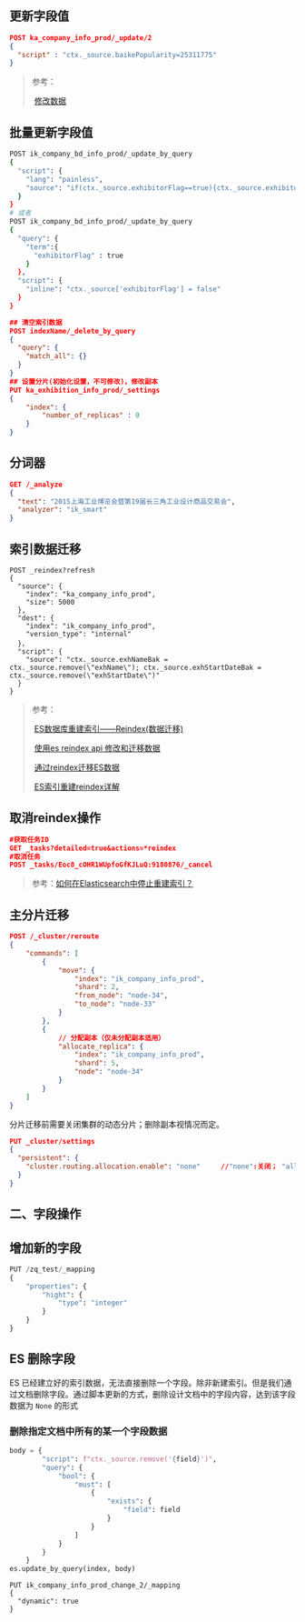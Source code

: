 ## 更新字段值

```json
POST ka_company_info_prod/_update/2
{
  "script" : "ctx._source.baikePopularity=25311775"
}
```

> 参考：
>
> ​	[修改数据](https://endymecy.gitbooks.io/elasticsearch-guide-chinese/content/getting-started/modifying-data.html)

## 批量更新字段值

```bash
POST ik_company_bd_info_prod/_update_by_query
{
  "script": {
    "lang": "painless",
    "source": "if(ctx._source.exhibitorFlag==true){ctx._source.exhibitorFlag=false}"
  }
}
# 或者
POST ik_company_bd_info_prod/_update_by_query
{
  "query": {
    "term":{
      "exhibitorFlag" : true
    }
  },
  "script": {
    "inline": "ctx._source['exhibitorFlag'] = false"
  }
}
```



```json
## 清空索引数据
POST indexName/_delete_by_query
{
  "query": { 
    "match_all": {}
  }
}
## 设置分片(初始化设置，不可修改)，修改副本
PUT ka_exhibition_info_prod/_settings
{
    "index": {
        "number_of_replicas" : 0
    }
}
```

## 分词器

```json
GET /_analyze
{
  "text": "2015上海工业博览会暨第19届长三角工业设计商品交易会",
  "analyzer": "ik_smart"
}
```

## 索引数据迁移

```http
POST _reindex?refresh
{
  "source": {
    "index": "ka_company_info_prod",
    "size": 5000
  },
  "dest": {
    "index": "ik_company_info_prod",
    "version_type": "internal"
  }，
  "script": {
    "source": "ctx._source.exhNameBak = ctx._source.remove(\"exhName\"); ctx._source.exhStartDateBak = ctx._source.remove(\"exhStartDate\")"
  }
}
```

> 参考：
>
> ​	[ES数据库重建索引——Reindex(数据迁移) ](https://www.cnblogs.com/Ace-suiyuan008/p/9985249.html)
>
> ​	[使用es reindex api 修改和迁移数据](https://blog.csdn.net/weixin_38920212/article/details/102461563)
>
> ​	[通过reindex迁移ES数据](http://dbaselife.com/project-16/doc-884/)
>
> ​	[ES索引重建reindex详解](https://blog.csdn.net/w1014074794/article/details/120483334)

## 取消reindex操作

```json
#获取任务ID
GET _tasks?detailed=true&actions=*reindex
#取消任务
POST _tasks/Eoc8_cOHR1WUpfoGfKJLuQ:9180876/_cancel
```

> 参考：[如何在Elasticsearch中停止重建索引？](https://www.soinside.com/question/kehDPLDxL9R88tSsVP4DFY)

## 主分片迁移

```json
POST /_cluster/reroute
{
    "commands": [
        {
            "move": {
                "index": "ik_company_info_prod",
                "shard": 2,
                "from_node": "node-34",
                "to_node": "node-33"
            }
        },
        {
            // 分配副本（仅未分配副本适用）
            "allocate_replica": {
                "index": "ik_company_info_prod",
                "shard": 5,
                "node": "node-34"
            }
        }
    ]
}
```

分片迁移前需要关闭集群的动态分片；删除副本视情况而定。

```json
PUT _cluster/settings 
{ 
  "persistent": { 
    "cluster.routing.allocation.enable": "none"		//"none":关闭； "all":开启
  }
}
```



## 二、字段操作

## 增加新的字段

```python
PUT /zq_test/_mapping
{
    "properties": {
        "hight": {
            "type": "integer"
        }
    }
}
```

## ES 删除字段

ES 已经建立好的索引数据，无法直接删除一个字段。除非新建索引。但是我们通过文档删除字段。通过脚本更新的方式，删除设计文档中的字段内容，达到该字段数据为 `None` 的形式

### 删除指定文档中所有的某一个字段数据

```python
body = {
        "script": f"ctx._source.remove('{field}')",
        "query": {
            "bool": {
                "must": [
                    {
                        "exists": {
                            "field": field
                        }
                    }
                ]
            }
        }
    }
es.update_by_query(index, body)
```





```http
PUT ik_company_info_prod_change_2/_mapping
{
  "dynamic": true
}
```

